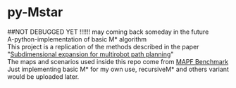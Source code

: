 # py-Mstar
##NOT DEBUGGED YET !!!!!!  may coming back someday in the future <br>
A-python-implementation of basic M* algorithm <br>
This project is a replication of the methods described in the paper "[Subdimensional expansion for multirobot path planning](https://www.sciencedirect.com/science/article/pii/S0004370214001271)"<br>
The maps and scenarios used inside this repo come from [MAPF Benchmark](https://movingai.com/benchmarks/mapf/index.html)<br>
Just implementing basic M* for my own use, recursiveM* and others variant would be uploaded later.
